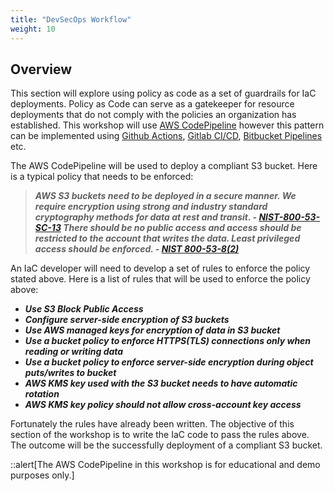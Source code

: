 ```yaml
---
title: "DevSecOps Workflow"
weight: 10
---
```


## Overview
This section will explore using policy as code as a set of guardrails for IaC deployments. Policy as Code can serve as a gatekeeper for resource deployments that do not comply
with the policies an organization has established. This workshop will use [AWS CodePipeline](https://docs.aws.amazon.com/codepipeline/latest/userguide/welcome.html) however this pattern can be implemented using [Github Actions](https://docs.github.com/en/actions), [Gitlab CI/CD](https://docs.gitlab.com/ee/ci/), [Bitbucket Pipelines](https://bitbucket.org/product/features/pipelines) etc.

The AWS CodePipeline will be used to deploy a compliant S3 bucket. Here is a typical policy that needs to be enforced:

>***AWS S3 buckets need to be deployed in a secure manner. We require encryption using strong and industry standard cryptography methods for data at rest and transit. - [NIST-800-53-SC-13](https://csrc.nist.gov/Projects/risk-management/sp800-53-controls/release-search#!/control?version=5.1&number=SC-13)
>There should be no public access and access should be restricted to the account that writes the data. Least privileged access should be enforced. - [NIST 800-53-8(2)](https://csrc.nist.gov/Projects/risk-management/sp800-53-controls/release-search#!/control?version=5.1&number=SA-8)***

An IaC developer will need to develop a set of rules to enforce the policy stated above. Here is a list of rules that will be used to enforce the policy above:
* ***Use S3 Block Public Access***
* ***Configure server-side encryption of S3 buckets***
* ***Use AWS managed keys for encryption of data in S3 bucket***
* ***Use a bucket policy to enforce HTTPS(TLS) connections only when reading or writing data***
* ***Use a bucket policy to enforce server-side encryption during object puts/writes to bucket***
* ***AWS KMS key used with the S3 bucket needs to have automatic rotation***
* ***AWS KMS key policy should not allow cross-account key access***

Fortunately the rules have already been written. The objective of this section of the workshop is to write the IaC code to pass the rules above. The outcome will be the successfully deployment of a compliant S3 bucket.

::alert[The AWS CodePipeline in this workshop is for educational and demo purposes only.]
